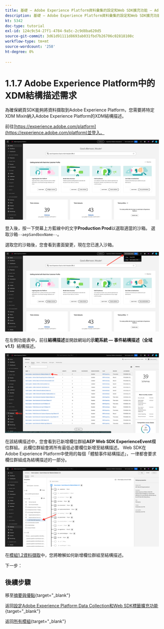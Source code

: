 ```yaml
---
title: 基礎 — Adobe Experience Platform資料彙集的設定和Web SDK擴充功能 — Adobe Experience Platform中的XDM結構描述需求
description: 基礎 — Adobe Experience Platform資料彙集的設定和Web SDK擴充功能 — Adobe Experience Platform中的XDM結構描述需求
kt: 5342
doc-type: tutorial
exl-id: 124c9c54-27f1-4784-9a5c-2c9d8ba620d5
source-git-commit: 3d61d91111d8693ab031fbd7b26706c02818108c
workflow-type: tm+mt
source-wordcount: '258'
ht-degree: 0%

---
```


# 1.1.7 Adobe Experience Platform中的XDM結構描述需求

為確保網頁SDK能夠將資料擷取到Adobe Experience Platform，您需要將特定XDM Mixin納入Adobe Experience Platform的XDM結構描述。

前往[https://experience.adobe.com/platform](https://experience.adobe.com/platform)並登入。

![AEP偵錯工具](./images/exp1.png)

登入後，按一下熒幕上方藍線中的文字&#x200B;**Production Prod**&#x200B;以選取適當的沙箱。 選取沙箱`--aepSandboxName--`。

選取您的沙箱後，您會看到畫面變更，現在您已進入沙箱。

![AEP偵錯工具](./images/exp2.png)

在左側功能表中，前往&#x200B;**結構描述**&#x200B;並開啟網站的&#x200B;**示範系統 — 事件結構描述（全域v1.1）**&#x200B;結構描述。

![AEP偵錯工具](./images/exp3.png)

在該結構描述中，您會看到已新增欄位群組&#x200B;**AEP Web SDK ExperienceEvent**&#x200B;欄位群組。 此欄位群組會將所有最低必要欄位新增至結構描述。 Web SDK在Adobe Experience Platform中使用的每個「體驗事件結構描述」，一律都會要求欄位群組成為結構描述的一部分。

![AEP偵錯工具](./images/exp4.png)

在[模組1.2資料擷取](./../dc1.2/data-ingestion.md)中，您將瞭解如何新增欄位群組至結構描述。

下一步：

## 後續步驟

移至[摘要與優點](./summary.md){target="_blank"}

返回[設定Adobe Experience Platform Data Collection和Web SDK標籤擴充功能](./data-ingestion-launch-web-sdk.md){target="_blank"}

返回[所有模組](./../../../../overview.md){target="_blank"}
